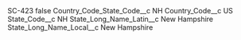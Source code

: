 <?xml version="1.0" encoding="UTF-8"?>
<CustomMetadata xmlns="http://soap.sforce.com/2006/04/metadata" xmlns:xsi="http://www.w3.org/2001/XMLSchema-instance" xmlns:xsd="http://www.w3.org/2001/XMLSchema">
    <label>SC-423</label>
    <protected>false</protected>
    <values>
        <field>Country_Code_State_Code__c</field>
        <value xsi:type="xsd:string">NH</value>
    </values>
    <values>
        <field>Country_Code__c</field>
        <value xsi:type="xsd:string">US</value>
    </values>
    <values>
        <field>State_Code__c</field>
        <value xsi:type="xsd:string">NH</value>
    </values>
    <values>
        <field>State_Long_Name_Latin__c</field>
        <value xsi:type="xsd:string">New Hampshire</value>
    </values>
    <values>
        <field>State_Long_Name_Local__c</field>
        <value xsi:type="xsd:string">New Hampshire</value>
    </values>
</CustomMetadata>

